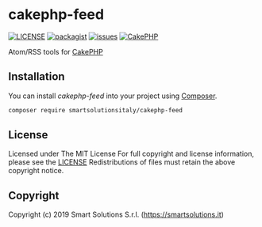 # cakephp-feed
[![LICENSE](https://img.shields.io/github/license/smartsolutionsitaly/cakephp-feed.svg)](LICENSE)
[![packagist](https://img.shields.io/badge/packagist-smartsolutionsitaly%2Fcakephp--feed-brightgreen.svg)](https://packagist.org/packages/smartsolutionsitaly/cakephp-feed)
[![issues](https://img.shields.io/github/issues/smartsolutionsitaly/cakephp-feed.svg)](https://github.com/smartsolutionsitaly/cakephp-feed/issues)
[![CakePHP](https://img.shields.io/badge/CakePHP-3.6%2B-brightgreen.svg)](https://github.com/cakephp/cakephp)

Atom/RSS tools for [CakePHP](https://github.com/cakephp/cakephp)

## Installation
You can install _cakephp-feed_ into your project using [Composer](https://getcomposer.org).

``` bash
composer require smartsolutionsitaly/cakephp-feed
```

## License
Licensed under The MIT License
For full copyright and license information, please see the [LICENSE](LICENSE)
Redistributions of files must retain the above copyright notice.

## Copyright
Copyright (c) 2019 Smart Solutions S.r.l. (https://smartsolutions.it)
